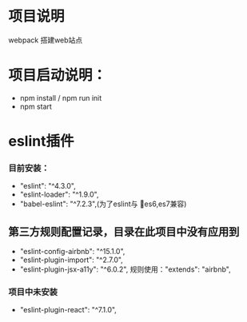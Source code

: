 # 项目说明
webpack 搭建web站点

# 项目启动说明：

- npm install / npm run init 
-  npm start 

# eslint插件 

### 目前安装：
- "eslint": "^4.3.0",
- "eslint-loader": "^1.9.0", 
- "babel-eslint": "^7.2.3",(为了eslint与 es6,es7兼容) 
## 第三方规则配置记录，目录在此项目中没有应用到 
- "eslint-config-airbnb": "^15.1.0", 
- "eslint-plugin-import": "^2.7.0", 
- "eslint-plugin-jsx-a11y": "^6.0.2", 
规则使用："extends": "airbnb", 

### 项目中未安装
 - "eslint-plugin-react": "^7.1.0",
 


